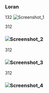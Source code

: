 ### L o r a n 





 
132
![Screenshot_1](https://github.com/user-attachments/assets/6ab225cf-fe35-40b2-b489-6d987fa5770e)


312
### ![Screenshot_2](https://github.com/user-attachments/assets/e69c9b07-e10d-433c-8209-200b05b39415)


312
### ![Screenshot_3](https://github.com/user-attachments/assets/dac1dd5e-3b87-484e-af2b-7a941ced04ab)


312
### ![Screenshot_4](https://github.com/user-attachments/assets/777d2434-43c2-4554-8477-ba0e15dbda78)

